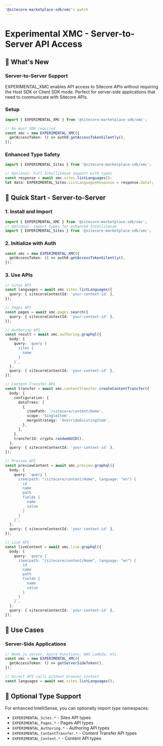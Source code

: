 ```yaml
---
'@sitecore-marketplace-sdk/xmc': patch
---
```


# Experimental XMC - Server-to-Server API Access

## 🚀 What's New

### Server-to-Server Support

EXPERIMENTAL_XMC enables API access to Sitecore APIs without requiring the Host SDK or Client SDK mode. Perfect for server-side applications that need to communicate with Sitecore APIs.

### Setup

```typescript
import { EXPERIMENTAL_XMC } from '@sitecore-marketplace-sdk/xmc';

// No Host SDK required
const xmc = new EXPERIMENTAL_XMC({
  getAccessToken: () => auth0.getAccessTokenSilently(),
});
```

### Enhanced Type Safety

```typescript
import { EXPERIMENTAL_Sites } from '@sitecore-marketplace-sdk/xmc';

// Optional: Full IntelliSense support with types
const response = await xmc.sites.listLanguages();
let data: EXPERIMENTAL_Sites.ListLanguagesResponse = response.data!;
```

## 🎯 Quick Start - Server-to-Server

### 1. Install and Import

```typescript
import { EXPERIMENTAL_XMC } from '@sitecore-marketplace-sdk/xmc';
// Optional: import types for enhanced IntelliSense
import { EXPERIMENTAL_Sites } from '@sitecore-marketplace-sdk/xmc';
```

### 2. Initialize with Auth

```typescript
const xmc = new EXPERIMENTAL_XMC({
  getAccessToken: () => auth0.getAccessTokenSilently(),
});
```

### 3. Use APIs

```typescript
// Sites API
const languages = await xmc.sites.listLanguages({
  query: { sitecoreContextId: 'your-context-id' },
});

// Pages API
const pages = await xmc.pages.search({
  query: { sitecoreContextId: 'your-context-id' },
});

// Authoring API
const result = await xmc.authoring.graphql({
  body: {
    query: `query {
      sites {
        name
      }
    }`,
  },
  query: { sitecoreContextId: 'your-context-id' },
});

// Content Transfer API
const transfer = await xmc.contentTransfer.createContentTransfer({
  body: {
    configuration: {
      dataTrees: [
        {
          itemPath: '/sitecore/content/Home',
          scope: 'SingleItem',
          mergeStrategy: 'OverrideExistingItem',
        },
      ],
    },
    transferId: crypto.randomUUID(),
  },
  query: { sitecoreContextId: 'your-context-id' },
});

// Preview API
const previewContent = await xmc.preview.graphql({
  body: {
    query: `query {
      item(path: "/sitecore/content/Home", language: "en") {
        id
        name
        path
        fields {
          name
          value
        }
      }
    }`,
  },
  query: { sitecoreContextId: 'your-context-id' },
});

// Live API
const liveContent = await xmc.live.graphql({
  body: {
    query: `query {
      item(path: "/sitecore/content/Home", language: "en") {
        id
        name
        path
        fields {
          name
          value
        }
      }
    }`,
  },
  query: { sitecoreContextId: 'your-context-id' },
});
```

## 🔧 Use Cases

### Server-Side Applications

```typescript
// Node.js server, Azure Functions, AWS Lambda, etc.
const xmc = new EXPERIMENTAL_XMC({
  getAccessToken: () => getServerSideToken(),
});

// Direct API calls without browser context
const languages = await xmc.sites.listLanguages();
```

## 🎨 Optional Type Support

For enhanced IntelliSense, you can optionally import type namespaces:

- `EXPERIMENTAL_Sites.*` - Sites API types
- `EXPERIMENTAL_Pages.*` - Pages API types
- `EXPERIMENTAL_Authoring.*` - Authoring API types
- `EXPERIMENTAL_ContentTransfer.*` - Content Transfer API types
- `EXPERIMENTAL_Content.*` - Content API types
